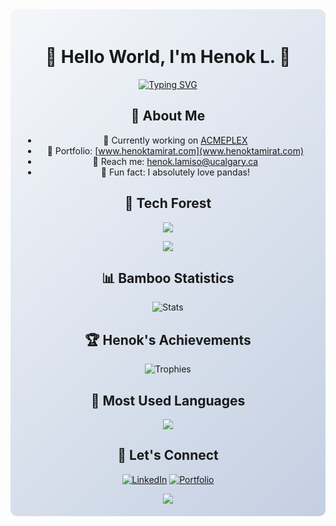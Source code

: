 <div align="center" style="background: linear-gradient(135deg, #f5f7fa 0%, #c3cfe2 100%); padding: 20px; border-radius: 10px;">

# 🐼 Hello World, I'm Henok L. 🎋
[![Typing SVG](https://readme-typing-svg.herokuapp.com?font=Fira+Code&pause=1000&color=2EA043&center=true&vCenter=true&width=435&lines=Software+Engineer+from+Canada+🍁;Panda+Enthusiast+🐼;Always+Learning+New+Things+🎋)](https://git.io/typing-svg)

## 🎋 About Me

- 🐼 Currently working on [ACMEPLEX](https://github.com/Koppang-Dev/acmeplex)
- 🎋 Portfolio: [www.henoktamirat.com](www.henoktamirat.com)
- 📧 Reach me: henok.lamiso@ucalgary.ca
- 🐼 Fun fact: I absolutely love pandas! 

## 🎋 Tech Forest

<p align="center">
    <img src="https://skillicons.dev/icons?i=angular,aws,azure,cpp,express,java,js,python,react,spring" />
</p>
<p align="center">
    <img src="https://skillicons.dev/icons?i=mongodb,mysql,postgres,git,docker,kubernetes,linux,tensorflow,vim,vscode" />
</p>

## 📊 Bamboo Statistics

<p align="center">
    <img src="https://github-readme-stats.vercel.app/api?username=henokl&show_icons=true&theme=merko" alt="Stats" />
</p>

## 🏆 Henok's Achievements
<p align="center">
    <img src="https://github-profile-trophy.vercel.app/?username=henokl&theme=darkhub&no-frame=true&margin-w=4" alt="Trophies"/>
</p>

## 🎋 Most Used Languages
<p align="center">
    <img src="https://github-readme-stats.vercel.app/api/top-langs/?username=henokl&layout=compact&theme=merko" />
</p>

## 🐼 Let's Connect

[![LinkedIn](https://img.shields.io/badge/LinkedIn-%230077B5.svg?style=for-the-badge&logo=linkedin&logoColor=white)](https://linkedin.com/in/henoklamiso)
[![Portfolio](https://img.shields.io/badge/Portfolio-2EA043.svg?style=for-the-badge&logo=firefox&logoColor=white)](https://www.henoktamirat.com)

<img src="https://raw.githubusercontent.com/henokl/henokl/output/github-contribution-grid-snake-dark.svg" />


</div>

